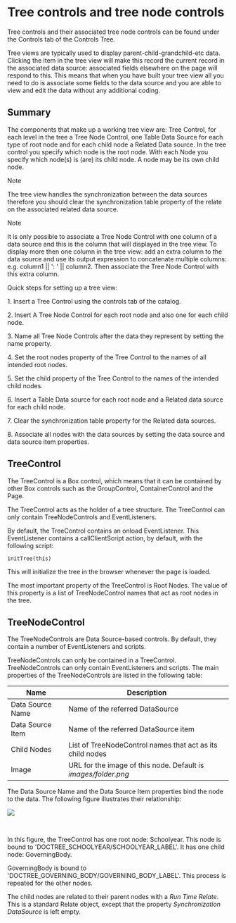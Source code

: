 # Tree controls and tree node controls

Tree controls and their associated tree node controls can be found under the Controls tab of the Controls Tree.

Tree views are typically used to display parent-child-grandchild-etc data. Clicking the item in the tree view will make this record the current record in the associated data source: associated fields elsewhere on the page will respond to this. This means that when you have built your tree view all you need to do is associate some fields to the data source and you are able to view and edit the data without any additional coding.

## Summary

The components that make up a working tree view are: Tree Control, for each level in the tree a Tree Node Control, one Table Data Source for each type of root node and for each child node a Related Data source. In the tree control you specify which node is the root node. With each Node you specify which node(s) is (are) its child node. A node may be its own child node.

> [!NOTE]
> The tree view handles the synchronization between the data sources therefore you should clear the synchronization table property of the relate on the associated related data source.

> [!NOTE]
> It is only possible to associate a Tree Node Control with one column of a data source and this is the column that will displayed in the tree view. To display more then one column in the tree view: add an extra column to the data source and use its output expression to concatenate multiple columns: e.g. column1 \|\| ': ' \|\| column2. Then associate the Tree Node Control with this extra column.

Quick steps for setting up a tree view:

1. Insert a Tree Control using the controls tab of the catalog.

2. Insert A Tree Node Control for each root node and also one for each child node.

3. Name all Tree Node Controls after the data they represent by setting the name property.

4. Set the root nodes property of the Tree Control to the names of all intended root nodes.

5. Set the child property of the Tree Control to the names of the intended child nodes.

6. Insert a Table Data source for each root node and a Related data source for each child node.

7. Clear the synchronization table property for the Related data sources.

8. Associate all nodes with the data sources by setting the data source and data source item properties.

## TreeControl

The TreeControl is a Box control, which means that it can be contained by other Box controls such as the GroupControl, ContainerControl and the Page.

The TreeControl acts as the holder of a tree structure. The TreeControl can only contain TreeNodeControls and EventListeners.

By default, the TreeControl contains an onload EventListener. This EventListener contains a callClientScript action, by default, with the following script:

```
initTree(this)
```

This will initialize the tree in the browser whenever the page is loaded.

The most important property of the TreeControl is Root Nodes. The value of this property is a list of TreeNodeControl names that act as root nodes in the tree.

## TreeNodeControl

The TreeNodeControls are Data Source-based controls. By default, they contain a number of EventListeners and scripts.

TreeNodeControls can only be contained in a TreeControl. TreeNodeControls can only contain EventListeners and scripts. The main properties of the TreeNodeControls are listed in the following table:

|**Name**|**Description**|
|--------|--------|
|Data Source Name|Name of the referred DataSource|
|Data Source Item|Name of the referred DataSource item|
|Child Nodes|List of TreeNodeControl names that act as its child nodes|
|Image   |URL for the image of this node. Default is *images/folder.png*|



The Data Source Name and the Data Source Item properties bind the node to the data. The following figure illustrates their relationship:

![](/api/Web%20and%20app%20UIs/Web%20Designer%20controls/assets/f50febb7-303b-42e1-9980-9efd6dd9decb.jpg)

 

In this figure, the TreeControl has one root node: Schoolyear. This node is bound to 'DOCTREE_SCHOOLYEAR/SCHOOLYEAR_LABEL'. It has one child node: GoverningBody.



GoverningBody is bound to 'DOCTREE_GOVERNING_BODY/GOVERNING_BODY_LABEL'. This process is repeated for the other nodes.

The child nodes are related to their parent nodes with a *Run Time Relate*. This is a standard Relate object, except that the property *Synchronization DataSource* is left empty.